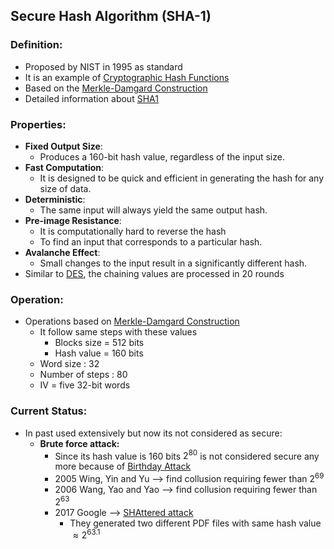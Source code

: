 ## Secure Hash Algorithm (SHA-1)

### Definition:
- Proposed by NIST in 1995 as standard
- It is an example of [Cryptographic Hash Functions](Cryptographic%20Hash%20Functions.md)
- Based on the [Merkle-Damgard Construction](Merkle-Damgard%20Construction.md) 
- Detailed information about [SHA1](https://en.wikipedia.org/wiki/SHA-1)
### Properties:
- **Fixed Output Size**: 
	- Produces a 160-bit hash value, regardless of the input size.
- **Fast Computation**: 
	- It is designed to be quick and efficient in generating the hash for any size of data.
- **Deterministic**: 
	- The same input will always yield the same output hash.
- **Pre-image Resistance**: 
	- It is computationally hard to reverse the hash
	- To find an input that corresponds to a particular hash.
- **Avalanche Effect**: 
	- Small changes to the input result in a significantly different hash.
- Similar to [DES](DES.md), the chaining values are processed in 20 rounds
### Operation:
- Operations based on [Merkle-Damgard Construction](Merkle-Damgard%20Construction.md)
	- It follow same steps with these values
		- Blocks size  = 512 bits
		- Hash value = 160 bits
	- Word size : 32
	- Number of steps : 80
	- IV = five 32-bit words
### Current Status:
- In past used extensively but now its not considered as secure:
	- **Brute force attack:**
		- Since its hash value is 160 bits $2^{80}$  is not considered secure any more because of [Birthday Attack](Birthday%20Attack.md)
		- 2005 Wing, Yin and Yu --> find collusion requiring fewer than $2^{69}$
		- 2006 Wang, Yao and Yao --> find collusion requiring fewer than $2^{63}$
		- 2017 Google --> [SHAttered attack](https://en.wikipedia.org/wiki/Shatter_attack)
			- They generated two different PDF files with same hash value $\approx 2^{63.1}$
